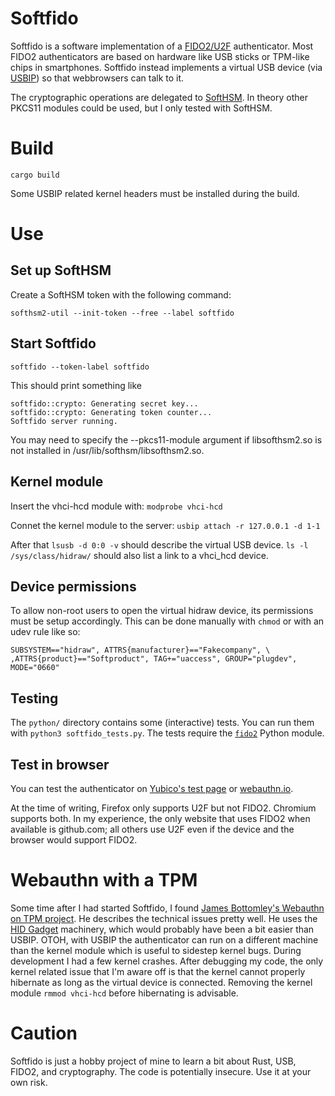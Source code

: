 # Softfido

Softfido is a software implementation of a
[FIDO2/U2F](https://fidoalliance.org/fido2/) authenticator.  Most
FIDO2 authenticators are based on hardware like USB sticks or TPM-like
chips in smartphones.  Softfido instead implements a virtual USB
device (via [USBIP](https://wiki.archlinux.org/index.php/USB/IP)) so
that webbrowsers can talk to it.

The cryptographic operations are delegated to
[SoftHSM](https://www.opendnssec.org/softhsm/). In theory other PKCS11
modules could be used, but I only tested with SoftHSM.

# Build

```
cargo build
```

Some USBIP related kernel headers must be installed during the build.

# Use

## Set up SoftHSM

Create a SoftHSM token with the following command:

```
softhsm2-util --init-token --free --label softfido
```

## Start Softfido

```softfido --token-label softfido```

This should print something like
```
softfido::crypto: Generating secret key...
softfido::crypto: Generating token counter...
Softfido server running.
```

You may need to specify the --pkcs11-module argument if libsofthsm2.so
is not installed in /usr/lib/softhsm/libsofthsm2.so.

## Kernel module

Insert the vhci-hcd module with:
```modprobe vhci-hcd```

Connet the kernel module to the server:
```usbip attach -r 127.0.0.1 -d 1-1```

After that `lsusb -d 0:0 -v` should describe the virtual USB device.
`ls -l /sys/class/hidraw/` should also list a link to a vhci_hcd
device.

## Device permissions

To allow non-root users to open the virtual hidraw device, its
permissions must be setup accordingly.  This can be done manually with
`chmod` or with an udev rule like so:

```
SUBSYSTEM=="hidraw", ATTRS{manufacturer}=="Fakecompany", \
,ATTRS{product}=="Softproduct", TAG+="uaccess", GROUP="plugdev", MODE="0660"
```

## Testing

The `python/` directory contains some (interactive) tests. You can run
them with ```python3 softfido_tests.py```.  The tests require the
[`fido2`](https://pypi.org/project/fido2/) Python module.

## Test in browser

You can test the authenticator on [Yubico's test
page](https://demo.yubico.com/webauthn-technical/registration) or
[webauthn.io](https://webauthn.io/).

At the time of writing, Firefox only supports U2F but not FIDO2.
Chromium supports both.  In my experience, the only website that uses
FIDO2 when available is github.com; all others use U2F even if the
device and the browser would support FIDO2.

# Webauthn with a TPM

Some time after I had started Softfido, I found [James Bottomley's
Webauthn on TPM
project](https://blog.hansenpartnership.com/webauthn-in-linux-with-a-tpm-via-the-hid-gadget/).
He describes the technical issues pretty well.  He uses the [HID
Gadget](https://www.kernel.org/doc/html/latest/usb/gadget_hid.html)
machinery, which would probably have been a bit easier than USBIP.
OTOH, with USBIP the authenticator can run on a different machine than
the kernel module which is useful to sidestep kernel bugs.  During
development I had a few kernel crashes. After debugging my code, the
only kernel related issue that I'm aware off is that the kernel cannot
properly hibernate as long as the virtual device is connected.
Removing the kernel module `rmmod vhci-hcd` before hibernating is
advisable.

# Caution

Softfido is just a hobby project of mine to learn a bit about Rust,
USB, FIDO2, and cryptography.  The code is potentially insecure.  Use
it at your own risk.
